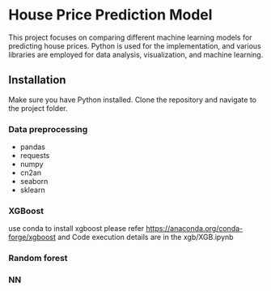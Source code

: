 # House Price Prediction Model

This project focuses on comparing different machine learning models for predicting house prices. Python is used for the implementation, and various libraries are employed for data analysis, visualization, and machine learning.

## Installation

Make sure you have Python installed. Clone the repository and navigate to the project folder.

### Data preprocessing
- pandas
- requests
- numpy
- cn2an
- seaborn
- sklearn
  
### XGBoost
  use conda to install xgboost please refer https://anaconda.org/conda-forge/xgboost
  and Code execution details are in the xgb/XGB.ipynb
  
### Random forest
### NN
